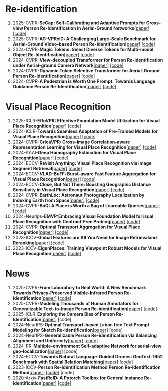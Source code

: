 
#

# Re-identification
1. 2025-CVPR-**SeCap: Self-Calibrating and Adaptive Prompts for Cross-view Person Re-Identification in Aerial-Ground Networks**[[paper]](https://arxiv.org/pdf/2503.06965) [[code]](https://github.com/wangshining681/SeCap-AGPReID)
2. 2025-CVPR-**AG-VPReID: A Challenging Large-Scale Benchmark for Aerial-Ground Video-based Person Re-Identification**[[paper]](https://arxiv.org/pdf/2503.08121) [[code]](https://github.com/agvpreid25/AG-VPReID-Net)
3. 2024-CVPR-**Magic Tokens: Select Diverse Tokens for Multi-modal Object Re-Identification**[[paper]](https://openaccess.thecvf.com/content/CVPR2024/papers/Zhang_Magic_Tokens_Select_Diverse_Tokens_for_Multi-modal_Object_Re-Identification_CVPR_2024_paper.pdf) [[code]](https://github.com/924973292/EDITOR)
4. 2024-CVPR-**View-decoupled Transformer for Person Re-identification under Aerial-ground Camera Network**[[paper]](https://openaccess.thecvf.com/content/CVPR2024/papers/Zhang_View-decoupled_Transformer_for_Person_Re-identification_under_Aerial-ground_Camera_Network_CVPR_2024_paper.pdf) [[code]](https://github.com/LinlyAC/VDT-AGPReID)
5. 2024-CVPR-**Dynamic Token Selective Transformer for Aerial-Ground Person Re-Identification**[[paper]](https://arxiv.org/pdf/2412.00433) [[code]](https://github.com/YuhaiW/reidselecttoken)
6. 2024-CVPR-**A Pedestrian is Worth One Prompt: Towards Language Guidance Person Re-Identification**[[paper]](https://openaccess.thecvf.com/content/CVPR2024/papers/Yang_A_Pedestrian_is_Worth_One_Prompt_Towards_Language_Guidance_Person_CVPR_2024_paper.pdf) [[code]](https://github.com/YzXian16/PromptSG)

# 

# Visual Place Recognition
1. 2025-ICLR-**EffoVPR: Effective Foundation Model Utilization for Visual Place Recognition**[[paper]](https://openreview.net/pdf?id=NSpe8QgsCB) [code]
2. 2024-ICLR-**Towards Seamless Adaptation of Pre-Trained Models for Visual Place Recognition**[[paper]](https://arxiv.org/pdf/2402.14505) [[code]](https://github.com/Lu-Feng/SelaVPR)
3. 2024-CVPR-**CricaVPR: Cross-image Correlation-aware Representation Learning for Visual  Place Recognition**[[paper]](https://arxiv.org/pdf/2402.19231) [[code]](https://github.com/Lu-Feng/CricaVPR)
4. 2024-AAAI-**Deep Homography Estimation for Visual Place Recognition**[[paper]](https://arxiv.org/pdf/2402.16086) [[code]](https://github.com/Lu-Feng/DHE-VPR)
5. 2024-ECCV-**Revisit Anything: Visual Place Recognition via Image Segment Retrieval**[[paper]](https://arxiv.org/pdf/2409.18049) [[code]](https://github.com/AnyLoc/Revisit-Anything)
6. 2024-ECCV-**VLAD-BuFF: Burst-aware Fast Feature Aggregation for Visual Place Recognition**[[paper]](https://arxiv.org/pdf/2409.19293) [[code]](https://github.com/Ahmedest61/VLAD-BuFF)
7. 2024-ECCV-**Close, But Not There: Boosting Geographic Distance Sensitivity in Visual Place Recognition**[[paper]](https://arxiv.org/pdf/2407.02422) [[code]](https://github.com/serizba/cliquemining)
8. 2024-CVPR-**EarthLoc: Astronaut Photography Localization by Indexing Earth from Space**[[paper]](https://openaccess.thecvf.com/content/CVPR2024/papers/Berton_EarthLoc_Astronaut_Photography_Localization_by_Indexing_Earth_from_Space_CVPR_2024_paper.pdf) [[code]](https://github.com/gmberton/EarthLoc)
9. 2024-CVPR-**BoQ: A Place is Worth a Bag of Learnable Queries**[[paper]](https://openaccess.thecvf.com/content/CVPR2024/papers/Ali-bey_BoQ_A_Place_is_Worth_a_Bag_of_Learnable_Queries_CVPR_2024_paper.pdf) [[code]](https://github.com/amaralibey/Bag-of-Queries)
10. 2024-Neurips-**EMVP:Embracing Visual Foundation Model for isual Place Recognition with Centroid-Free Probing**[[paper]](https://openreview.net/pdf?id=V6w7keoTqn) [[code]](https://github.com/vincentqqb/EMVP)
11. 2024-CVPR-**Optimal Transport Aggregation for Visual Place Recognition**[[paper]](https://arxiv.org/pdf/2311.15937) [[code]](https://github.com/serizba/salad)
12. 2023-ICCV-**Global Features are All You Need for Image Retrievaland Reranking**[[paper]](https://arxiv.org/pdf/2308.06954) [[code]](https://github.com/ShihaoShao-GH/SuperGlobal)
13. 2023-ICCV-**EigenPlaces: Training Viewpoint Robust Models for Visual Place Recognition**[[paper]](https://arxiv.org/pdf/2308.10832) [[code]](https://github.com/gmberton/EigenPlaces)

#

# News
1. 2025-CVPR-**From Laboratory to Real World: A New Benchmark Towards Privacy-Preserved  Visible-Infrared Person Re-Identification**[[paper]](https://arxiv.org/pdf/2503.12232) [[code]](https://github.com/Joey623/L2RW)
2. 2025-CVPR-**Modeling Thousands of Human Annotators for Generalizable Text-to-Image Person Re-identification**[[paper]](https://arxiv.org/pdf/2503.09962) [[code]](https://github.com/sssaury/HAM)
3. 2025-ICLR-**Exploring the Camera Bias of Person Re-Identification**[[paper]](https://arxiv.org/pdf/2502.10195) [code]
4. 2024-NeurIPS-**Optimal Transport-based Labor-free Text Prompt Modeling for Sketch Re-identification**[[paper]](https://proceedings.neurips.cc/paper_files/paper/2024/file/d7ae0d47fe6a8dfeb6a149be03ea89ce-Paper-Conference.pdf) [code]
5. 2024-NeurIPS-**Generalizable Person Re-identification via Balancing Alignment and Uniformity**[[paper]](https://proceedings.neurips.cc/paper_files/paper/2024/file/53fba4404ebecf9730dc8919b71d4d22-Paper-Conference.pdf) [[code]](https://github.com/yoonkicho/BAU)
6. 2024-PR-**Multiple-environment Self-adaptive Network for aerial-view geo-localization**[[paper]](https://www.sciencedirect.com/science/article/pii/S0031320324001146) [code]
7. 2024-ECCV-**Towards Natural Language-Guided Drones: GeoText-1652 Benchmark with Spatial Relation Matching**[[paper]](https://arxiv.org/pdf/2311.12751) [[code]](https://github.com/MultimodalGeo/GeoText-1652)
8. 2023-ICCV-**Person Re-identification Method Person Re-identification Method**[[paper]](https://ieeexplore.ieee.org/stamp/stamp.jsp?tp=&arnumber=10049924) [[code]](https://github.com/yoonkicho/BAU) [code]
9. 2020-Arxiv-**FastReID: A Pytorch Toolbox for General Instance Re-identification**[[paper]](https://arxiv.org/pdf/2006.02631) [[code]](https://github.com/JDAI-CV/fast-reid)

